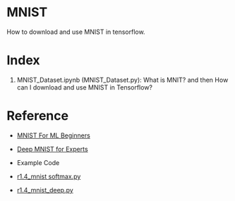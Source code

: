 # MNIST

  How to download and use MNIST in tensorflow.
  
# Index

  01. MNIST_Dataset.ipynb (MNIST_Dataset.py): What is MNIT? and then How can I download and use MNIST in Tensorflow?
  
# Reference

 - [MNIST For ML Beginners](https://www.tensorflow.org/get_started/mnist/beginners)
 
 - [Deep MNIST for Experts](https://www.tensorflow.org/get_started/mnist/pros)
 
 - Example Code
 
  - [r1.4_mnist softmax.py](https://github.com/tensorflow/tensorflow/blob/r1.4/tensorflow/examples/tutorials/mnist/mnist_softmax.py)
  
  - [r1.4_mnist_deep.py](https://github.com/tensorflow/tensorflow/blob/r1.4/tensorflow/examples/tutorials/mnist/mnist_deep.py)
 
